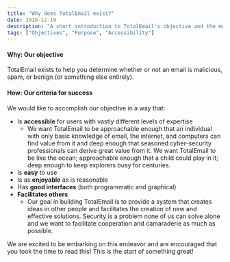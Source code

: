 ```yaml
---
title: "Why does TotalEmail exist?"
date: 2018-12-19
description: "A short introduction to TotalEmail's objective and the means of accomplishing that objective."
tags: ["Objectives", "Purpose", "Accessibility"]
---
```


#### Why: Our objective

TotalEmail exists to help you determine whether or not an email is malicious, spam, or benign (or something else entirely).

#### How: Our criteria for success

We would like to accomplish our objective in a way that:

- Is **accessible** for users with vastly different levels of expertise
    - We want TotalEmail to be approachable enough that an individual with only basic knowledge of email, the internet, and computers can find value from it and deep enough that seasoned cyber-security professionals can derive great value from it. We want TotalEmail to be like the ocean; approachable enough that a child could play in it; deep enough to keep explorers busy for centuries.
- Is **easy** to use
- Is as **enjoyable** as is reasonable
- Has **good interfaces** (both programmatic and graphical)
- **Facilitates others**
    - Our goal in building TotalEmail is to provide a system that creates ideas in other people and facilitates the creation of new and effective solutions. Security is a problem none of us can solve alone and we want to facilitate cooperation and camaraderie as much as possible.

We are excited to be embarking on this endeavor and are encouraged that you took the time to read this! This is the start of something great!
